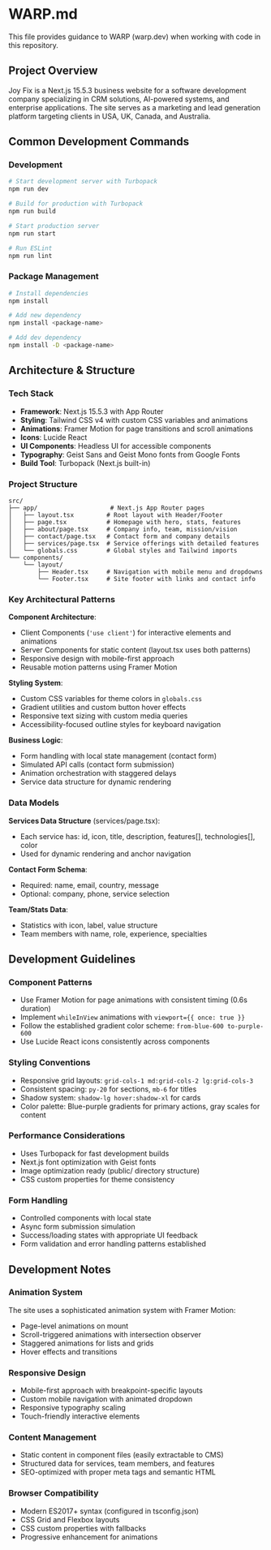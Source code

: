 # WARP.md

This file provides guidance to WARP (warp.dev) when working with code in this repository.

## Project Overview
Joy Fix is a Next.js 15.5.3 business website for a software development company specializing in CRM solutions, AI-powered systems, and enterprise applications. The site serves as a marketing and lead generation platform targeting clients in USA, UK, Canada, and Australia.

## Common Development Commands

### Development
```bash
# Start development server with Turbopack
npm run dev

# Build for production with Turbopack 
npm run build

# Start production server
npm run start

# Run ESLint
npm run lint
```

### Package Management
```bash
# Install dependencies
npm install

# Add new dependency
npm install <package-name>

# Add dev dependency
npm install -D <package-name>
```

## Architecture & Structure

### Tech Stack
- **Framework**: Next.js 15.5.3 with App Router
- **Styling**: Tailwind CSS v4 with custom CSS variables and animations
- **Animations**: Framer Motion for page transitions and scroll animations
- **Icons**: Lucide React
- **UI Components**: Headless UI for accessible components
- **Typography**: Geist Sans and Geist Mono fonts from Google Fonts
- **Build Tool**: Turbopack (Next.js built-in)

### Project Structure
```
src/
├── app/                    # Next.js App Router pages
│   ├── layout.tsx         # Root layout with Header/Footer
│   ├── page.tsx           # Homepage with hero, stats, features
│   ├── about/page.tsx     # Company info, team, mission/vision
│   ├── contact/page.tsx   # Contact form and company details
│   ├── services/page.tsx  # Service offerings with detailed features
│   └── globals.css        # Global styles and Tailwind imports
└── components/
    └── layout/
        ├── Header.tsx     # Navigation with mobile menu and dropdowns
        └── Footer.tsx     # Site footer with links and contact info
```

### Key Architectural Patterns

**Component Architecture**:
- Client Components (`'use client'`) for interactive elements and animations
- Server Components for static content (layout.tsx uses both patterns)
- Responsive design with mobile-first approach
- Reusable motion patterns using Framer Motion

**Styling System**:
- Custom CSS variables for theme colors in `globals.css`
- Gradient utilities and custom button hover effects
- Responsive text sizing with custom media queries
- Accessibility-focused outline styles for keyboard navigation

**Business Logic**:
- Form handling with local state management (contact form)
- Simulated API calls (contact form submission)
- Animation orchestration with staggered delays
- Service data structure for dynamic rendering

### Data Models

**Services Data Structure** (services/page.tsx):
- Each service has: id, icon, title, description, features[], technologies[], color
- Used for dynamic rendering and anchor navigation

**Contact Form Schema**:
- Required: name, email, country, message
- Optional: company, phone, service selection

**Team/Stats Data**:
- Statistics with icon, label, value structure
- Team members with name, role, experience, specialties

## Development Guidelines

### Component Patterns
- Use Framer Motion for page animations with consistent timing (0.6s duration)
- Implement `whileInView` animations with `viewport={{ once: true }}`
- Follow the established gradient color scheme: `from-blue-600 to-purple-600`
- Use Lucide React icons consistently across components

### Styling Conventions
- Responsive grid layouts: `grid-cols-1 md:grid-cols-2 lg:grid-cols-3`
- Consistent spacing: `py-20` for sections, `mb-6` for titles
- Shadow system: `shadow-lg hover:shadow-xl` for cards
- Color palette: Blue-purple gradients for primary actions, gray scales for content

### Performance Considerations
- Uses Turbopack for fast development builds
- Next.js font optimization with Geist fonts
- Image optimization ready (public/ directory structure)
- CSS custom properties for theme consistency

### Form Handling
- Controlled components with local state
- Async form submission simulation
- Success/loading states with appropriate UI feedback
- Form validation and error handling patterns established

## Development Notes

### Animation System
The site uses a sophisticated animation system with Framer Motion:
- Page-level animations on mount
- Scroll-triggered animations with intersection observer
- Staggered animations for lists and grids
- Hover effects and transitions

### Responsive Design
- Mobile-first approach with breakpoint-specific layouts
- Custom mobile navigation with animated dropdown
- Responsive typography scaling
- Touch-friendly interactive elements

### Content Management
- Static content in component files (easily extractable to CMS)
- Structured data for services, team members, and features
- SEO-optimized with proper meta tags and semantic HTML

### Browser Compatibility
- Modern ES2017+ syntax (configured in tsconfig.json)
- CSS Grid and Flexbox layouts
- CSS custom properties with fallbacks
- Progressive enhancement for animations